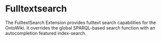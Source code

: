 Fulltextsearch
============

The FulltextSearch Extension provides fulltext search capabilities for the OntoWiki. It overrides the global SPARQL-based search function with an autocompletion featured index-search.
